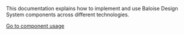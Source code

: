 This documentation explains how to implement and use Baloise Design System components across different technologies.

<a class="sb-unstyled button is-primary" href="?path=/docs/development-component--documentation">
  Go to component usage
</a>
